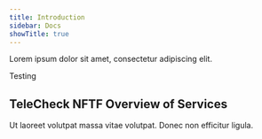 ```yaml
---
title: Introduction
sidebar: Docs
showTitle: true
---
```

Lorem ipsum dolor sit amet, consectetur adipiscing elit.

<p><a id="abc-test"/></p>

Testing
## TeleCheck NFTF Overview of Services

Ut laoreet volutpat massa vitae volutpat. Donec non efficitur ligula.  